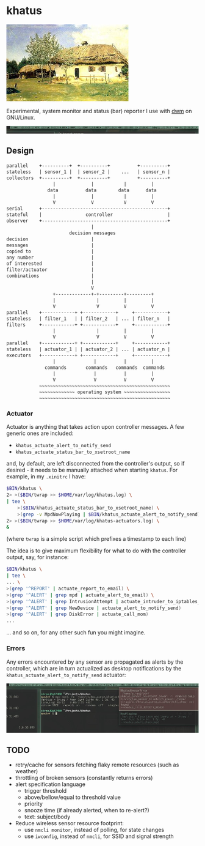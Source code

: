 khatus
======
![mascot](mascot.jpg)

Experimental, system monitor and status (bar) reporter I use with
[dwm](https://dwm.suckless.org/) on GNU/Linux.

![screenshot](screenshot.jpg)


Design
------

```
parallel    +----------+  +----------+          +----------+
stateless   | sensor_1 |  | sensor_2 |    ...   | sensor_n |
collectors  +----------+  +----------+          +----------+
                 |             |           |         |
               data          data        data      data
                 |             |           |         |
                 V             V           V         V
serial      +----------------------------------------------+
stateful    |                controller                    |
observer    +----------------------------------------------+
                               |
                       decision messages
decision                       |
messages                       |
copied to                      |
any number                     |
of interested                  |
filter/actuator                |
combinations                   |
                               |
                               V
                 +-------------+-+---------+---------+
                 |               |         |         |
                 V               V         V         V
parallel    +------------+ +------------+     +------------+
stateless   | filter_1   | | filter_2   | ... | filter_n   |
filters     +------------+ +------------+     +------------+
                 |               |         |         |
                 V               V         V         V
parallel    +------------+ +------------+     +------------+
stateless   | actuator_1 | | actuator_2 | ... | actuator_n |
executors   +------------+ +------------+     +------------+
                 |              |          |         |
              commands       commands   commands  commands
                 |              |          |         |
                 V              V          V         V
            ~~~~~~~~~~~~~~~~~~~~~~~~~~~~~~~~~~~~~~~~~~~~~~~~
            ~~~~~~~~~~~~~ operating system ~~~~~~~~~~~~~~~~~
            ~~~~~~~~~~~~~~~~~~~~~~~~~~~~~~~~~~~~~~~~~~~~~~~~
```

### Actuator
Actuator is anything that takes action upon controller messages. A few generic
ones are included:

- `khatus_actuate_alert_to_notify_send`
- `khatus_actuate_status_bar_to_xsetroot_name`

and, by default, are left disconnected from the controller's output, so if
desired - it needs to be manually attached when starting `khatus`. For example,
in my `.xinitrc` I have:

```sh
$BIN/khatus \
2> >($BIN/twrap >> $HOME/var/log/khatus.log) \
| tee \
    >($BIN/khatus_actuate_status_bar_to_xsetroot_name) \
    >(grep -v MpdNowPlaying | $BIN/khatus_actuate_alert_to_notify_send) \
2> >($BIN/twrap >> $HOME/var/log/khatus-actuators.log) \
&
```
(where `twrap` is a simple script which prefixes a timestamp to each line)

The idea is to give maximum flexibility for what to do with the controller
output, say, for instance:

```sh
$BIN/khatus \
| tee \
... \
>(grep '^REPORT' | actuate_report_to_email) \
>(grep '^ALERT' | grep mpd | actuate_alert_to_email) \
>(grep '^ALERT' | grep IntrusionAttempt | actuate_intruder_to_iptables_drop) \
>(grep '^ALERT' | grep NewDevice | actuate_alert_to_notify_send)
>(grep '^ALERT' | grep DiskError | actuate_call_mom)
...
```
... and so on, for any other such fun you might imagine.

### Errors
Any errors encountered by any sensor are propagated as alerts by the
controller, which are in turn actualized as desktop notifications by the
`khatus_actuate_alert_to_notify_send` actuator:

![screenshot-self-error-propagation](screenshot-self-error-propagation.jpg)

TODO
----

- retry/cache for sensors fetching flaky remote resources (such as weather)
- throttling of broken sensors (constantly returns errors)
- alert specification language
    - trigger threshold
    - above/bellow/equal to threshold value
    - priority
    - snooze time (if already alerted, when to re-alert?)
    - text: subject/body
- Reduce wireless sensor resource footprint:
    - use `nmcli monitor`, instead of polling, for state changes
    - use `iwconfig`, instead of `nmcli`, for SSID and signal strength

